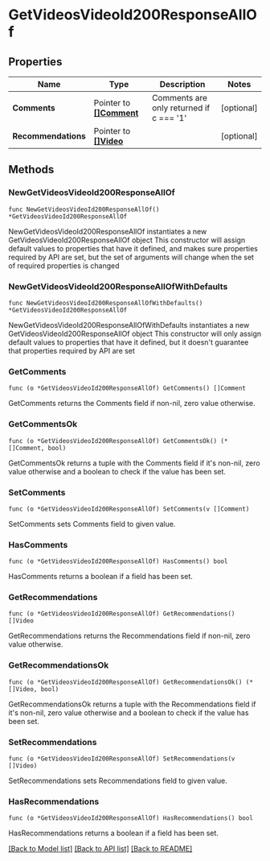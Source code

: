 # GetVideosVideoId200ResponseAllOf

## Properties

Name | Type | Description | Notes
------------ | ------------- | ------------- | -------------
**Comments** | Pointer to [**[]Comment**](Comment.md) | Comments are only returned if c &#x3D;&#x3D;&#x3D; &#39;1&#39; | [optional] 
**Recommendations** | Pointer to [**[]Video**](Video.md) |  | [optional] 

## Methods

### NewGetVideosVideoId200ResponseAllOf

`func NewGetVideosVideoId200ResponseAllOf() *GetVideosVideoId200ResponseAllOf`

NewGetVideosVideoId200ResponseAllOf instantiates a new GetVideosVideoId200ResponseAllOf object
This constructor will assign default values to properties that have it defined,
and makes sure properties required by API are set, but the set of arguments
will change when the set of required properties is changed

### NewGetVideosVideoId200ResponseAllOfWithDefaults

`func NewGetVideosVideoId200ResponseAllOfWithDefaults() *GetVideosVideoId200ResponseAllOf`

NewGetVideosVideoId200ResponseAllOfWithDefaults instantiates a new GetVideosVideoId200ResponseAllOf object
This constructor will only assign default values to properties that have it defined,
but it doesn't guarantee that properties required by API are set

### GetComments

`func (o *GetVideosVideoId200ResponseAllOf) GetComments() []Comment`

GetComments returns the Comments field if non-nil, zero value otherwise.

### GetCommentsOk

`func (o *GetVideosVideoId200ResponseAllOf) GetCommentsOk() (*[]Comment, bool)`

GetCommentsOk returns a tuple with the Comments field if it's non-nil, zero value otherwise
and a boolean to check if the value has been set.

### SetComments

`func (o *GetVideosVideoId200ResponseAllOf) SetComments(v []Comment)`

SetComments sets Comments field to given value.

### HasComments

`func (o *GetVideosVideoId200ResponseAllOf) HasComments() bool`

HasComments returns a boolean if a field has been set.

### GetRecommendations

`func (o *GetVideosVideoId200ResponseAllOf) GetRecommendations() []Video`

GetRecommendations returns the Recommendations field if non-nil, zero value otherwise.

### GetRecommendationsOk

`func (o *GetVideosVideoId200ResponseAllOf) GetRecommendationsOk() (*[]Video, bool)`

GetRecommendationsOk returns a tuple with the Recommendations field if it's non-nil, zero value otherwise
and a boolean to check if the value has been set.

### SetRecommendations

`func (o *GetVideosVideoId200ResponseAllOf) SetRecommendations(v []Video)`

SetRecommendations sets Recommendations field to given value.

### HasRecommendations

`func (o *GetVideosVideoId200ResponseAllOf) HasRecommendations() bool`

HasRecommendations returns a boolean if a field has been set.


[[Back to Model list]](../README.md#documentation-for-models) [[Back to API list]](../README.md#documentation-for-api-endpoints) [[Back to README]](../README.md)


